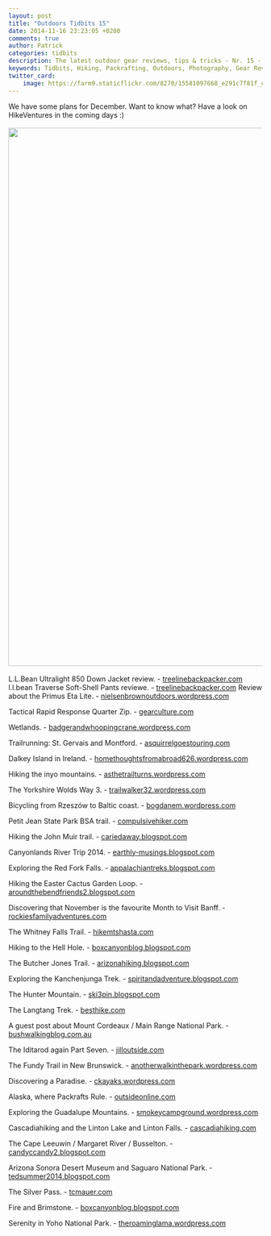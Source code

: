 ```yaml
---
layout: post
title: "Outdoors Tidbits 15"
date: 2014-11-16 23:23:05 +0200
comments: true
author: Patrick
categories: tidbits
description: The latest outdoor gear reviews, tips & tricks - Nr. 15 - #outdoorstidbits
keywords: Tidbits, Hiking, Packrafting, Outdoors, Photography, Gear Reviews
twitter_card:
    image: https://farm9.staticflickr.com/8270/15581097668_e291c7f81f_c.jpg
---
```

We have some plans for December. Want to know what? Have a look on HikeVentures in the coming days :) <br><br>
<a href="https://www.flickr.com/photos/90204224@N07/15503267129"><img src="https://farm8.staticflickr.com/7461/15503267129_5d02055b22_h.jpg" width="1600" height="1068"></a><!--more--><br><br>
L.L.Bean Ultralight 850 Down Jacket review. - [treelinebackpacker.com](http://treelinebackpacker.com/2014/11/16/l-l-bean-ultralight-850-down-jacket)
l.l.bean Traverse Soft-Shell Pants reviewe. - [treelinebackpacker.com](http://treelinebackpacker.com/2014/11/16/l-l-bean-traverse-soft-shell-pants)
Review about the Primus Eta Lite. - [nielsenbrownoutdoors.wordpress.com](http://nielsenbrownoutdoors.wordpress.com/2014/11/14/my-thoughts-on-the-primus-eta-lite)

Tactical Rapid Response Quarter Zip. - [gearculture.com](http://www.gearculture.com/goods/5-11-tactical-rapid-response-quarter-zip/)

 Wetlands. - [badgerandwhoopingcrane.wordpress.com](http://badgerandwhoopingcrane.wordpress.com/2014/11/15/what-about-wetlands)

Trailrunning: St. Gervais and Montford. - [asquirrelgoestouring.com](http://asquirrelgoestouring.com/2014/11/15/alpine-trail-running-st-gervais-and-montford)

Dalkey Island in Ireland. - [homethoughtsfromabroad626.wordpress.com](http://homethoughtsfromabroad626.wordpress.com/2014/11/15/dalkey-island-county-dublin-ireland)

Hiking the inyo mountains. - [asthetrailturns.wordpress.com](http://asthetrailturns.wordpress.com/2014/11/15/l2h-day-5-part-i-hikin-inyo-mountains)

The Yorkshire Wolds Way 3. - [trailwalker32.wordpress.com](http://trailwalker32.wordpress.com/2014/11/15/yorkshire-wolds-way-3)

Bicycling from Rzeszów to Baltic coast. - [bogdanem.wordpress.com](http://bogdanem.wordpress.com/2014/11/15/bicycle-trip-from-rzeszow-to-baltic-coast-pl-chapter-11-15th-august-2014-all-ways-lead-to-mragowo)

 Petit Jean State Park BSA  trail. - [compulsivehiker.com](http://compulsivehiker.com/2014/11/14/petit-jean-state-park-bsa-trail)

Hiking the John Muir trail. - [cariedaway.blogspot.com](http://cariedaway.blogspot.com/2014/11/john-muir-part-ii-sleeping-with.html)

Canyonlands River Trip 2014. - [earthly-musings.blogspot.com](http://earthly-musings.blogspot.com/2014/11/canyonlands-river-trip-2014.html)

Exploring the Red Fork Falls. - [appalachiantreks.blogspot.com](http://appalachiantreks.blogspot.com/2014/11/red-fork-falls.html)

Hiking the Easter Cactus Garden Loop. - [aroundthebendfriends2.blogspot.com](http://aroundthebendfriends2.blogspot.com/2014/11/easter-cactus-garden-loop-111514.html)

Discovering that November is the favourite Month to Visit Banff. - [rockiesfamilyadventures.com](http://www.rockiesfamilyadventures.com/2014/11/november-is-my-favourite-month-to-visit.html)

The Whitney Falls Trail. - [hikemtshasta.com](http://hikemtshasta.com/2014/11/16/whitney-falls-trail-washed-out)

Hiking to the Hell Hole. - [boxcanyonblog.blogspot.com](http://boxcanyonblog.blogspot.com/2014/11/a-doggie-hike-to-hell-hole.html)

The Butcher Jones Trail. - [arizonahiking.blogspot.com](http://arizonahiking.blogspot.com/2014/11/butcher-jones-trail.html)

Exploring the Kanchenjunga Trek. - [spiritandadventure.blogspot.com](http://spiritandadventure.blogspot.com/2014/11/kanchenjunga-trek-bridges-and-waterfalls.html)

The Hunter Mountain. - [ski3pin.blogspot.com](http://ski3pin.blogspot.com/2014/11/hunter-mountain-november-2014-part-two.html)

The Langtang Trek. - [besthike.com](http://besthike.com/2014/11/16/langtang-trek-day-4/)

A guest post about Mount Cordeaux / Main Range National Park. - [bushwalkingblog.com.au](http://www.bushwalkingblog.com.au/mount-cordeaux-main-range-national-park-qld/)

The Iditarod again Part Seven. - [jilloutside.com](http://www.jilloutside.com/2014/11/iditarod-again-part-seven.html)

The Fundy Trail in New Brunswick. - [anotherwalkinthepark.wordpress.com](http://anotherwalkinthepark.wordpress.com/2014/11/14/fundy-trail-new-brunswick-or-who-blazes-a-trail-with-green)

Discovering a Paradise. - [ckayaks.wordpress.com](http://fckayaks.wordpress.com/2014/11/14/a-most-beautiful-paradise)

Alaska, where Packrafts Rule. - [outsideonline.com](http://www.outsideonline.com/featured-videos/adventure-videos/water-activities/Alaska--Where-Packrafts-Rule.html)

Exploring the Guadalupe Mountains. - [smokeycampground.wordpress.com](http://smokeycampground.wordpress.com/2014/11/14/guadalupe-mountains-are-a-west-texas-oasis)

Cascadiahiking and the Linton Lake and Linton Falls. - [cascadiahiking.com](http://www.cascadiahiking.com/2014/11/linton-lake-and-linton-falls.html)

The Cape Leeuwin / Margaret River / Busselton. - [candyccandy2.blogspot.com](http://candyccandy2.blogspot.com/2014/11/cape-leeuwin-margaret-river-busselton.html)

Arizona Sonora Desert Museum and Saguaro National Park. - [tedsummer2014.blogspot.com](http://tedsummer2014.blogspot.com/2014/11/arizona-sonora-desert-museum-and.html)

The Silver Pass. - [tcmauer.com](http://tcmauer.com/2014/08/13/silver-pass)

Fire and Brimstone. - [boxcanyonblog.blogspot.com](http://boxcanyonblog.blogspot.com/2014/11/fire-and-brimstone.html)

Serenity in Yoho National Park. - [theroaminglama.wordpress.com](http://theroaminglama.wordpress.com/2014/11/12/serenity-in-yoho-national-park)
